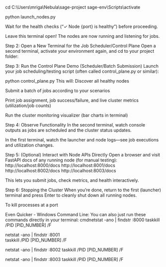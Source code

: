 cd C:\Users\mriga\Nebula\sage-project
sage-env\Scripts\activate

python launch_nodes.py

Wait for the health checks (“✓ Node {port} is healthy”) before proceeding.

Leave this terminal open! The nodes are now running and listening for jobs.

Step 2: Open a New Terminal for the Job Scheduler/Control Plane
Open a second terminal, activate your environment again, and cd to your project folder:

Step 3: Run the Control Plane Demo (Scheduler/Batch Submission)
Launch your job scheduling/testing script (often called control_plane.py or similar):

python control_plane.py
This will:
Discover all healthy nodes

Submit a batch of jobs according to your scenarios

Print job assignment, job success/failure, and live cluster metrics (utilization/job counts)

Run the cluster monitoring visualizer (bar charts in terminal)

Step 4: Observe Functionality
In the second terminal, watch console outputs as jobs are scheduled and the cluster status updates.

In the first terminal, watch the launcher and node logs—see job executions and utilization changes.


Step 5: (Optional) Interact with Node APIs Directly
Open a browser and visit FastAPI docs of any running node (for manual testing):
http://localhost:8000/docs
http://localhost:8001/docs
http://localhost:8002/docs
http://localhost:8003/docs


This lets you submit jobs, check metrics, and health interactively.

Step 6: Stopping the Cluster
When you’re done, return to the first (launcher) terminal and press Enter to cleanly shut down all running nodes.



To kill processes at a port

Even Quicker - Windows Command Line:
You can also just run these commands directly in your terminal:
cmdnetstat -ano | findstr :8000
taskkill /PID [PID_NUMBER] /F

netstat -ano | findstr :8001  
taskkill /PID [PID_NUMBER] /F

netstat -ano | findstr :8002
taskkill /PID [PID_NUMBER] /F

netstat -ano | findstr :8003
taskkill /PID [PID_NUMBER] /F